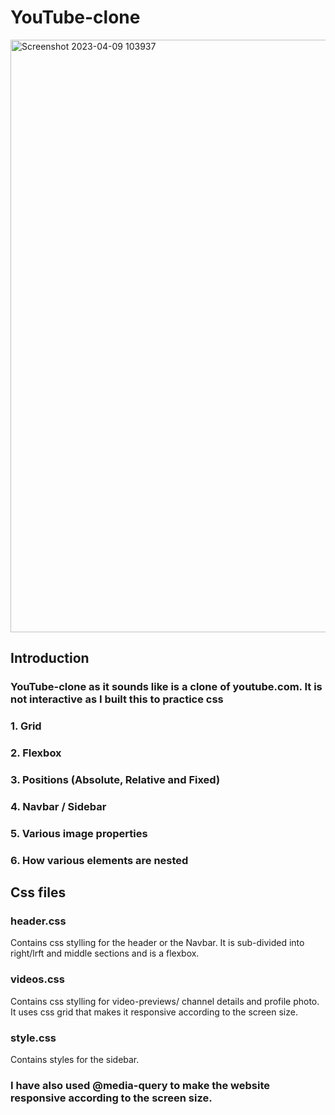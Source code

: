 # YouTube-clone

<img width="948" alt="Screenshot 2023-04-09 103937" src="https://github.com/Nishant891/YouTube-clone/assets/109356848/cc4a6508-9ff7-42ea-bb9b-5f15e4ae20f9">

## Introduction
### YouTube-clone as it sounds like is a clone of youtube.com. It is not interactive as I built this to practice css 

### 1. Grid
### 2. Flexbox 
### 3. Positions (Absolute, Relative and Fixed)
### 4. Navbar / Sidebar
### 5. Various image properties
### 6. How various elements are nested

## Css files

### header.css
Contains css stylling for the header or the Navbar.
It is sub-divided into right/lrft and middle sections and is a flexbox.

### videos.css
Contains css stylling for video-previews/ channel details and profile photo. 
It uses css grid that makes it responsive according to the screen size. 

### style.css
Contains styles for the sidebar.

### I have also used @media-query to make the website responsive according to the screen size.

